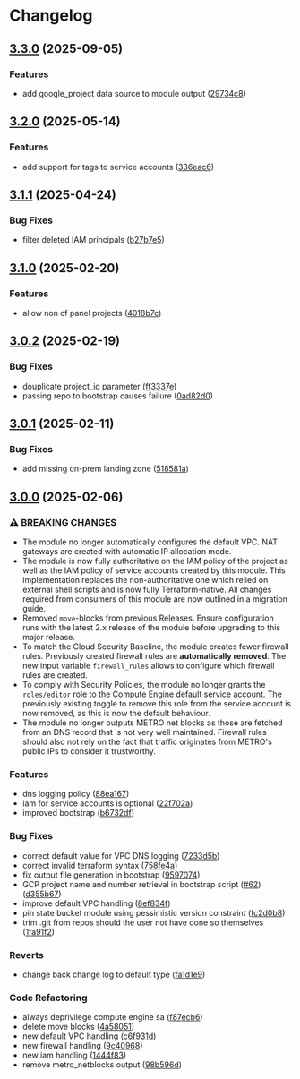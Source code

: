 # Changelog

## [3.3.0](https://github.com/metro-digital/terraform-google-cf-projectcfg/compare/v3.2.0...v3.3.0) (2025-09-05)


### Features

* add google_project data source to module output ([29734c8](https://github.com/metro-digital/terraform-google-cf-projectcfg/commit/29734c81681762f97cc4a025dd96305e0a408882))

## [3.2.0](https://github.com/metro-digital/terraform-google-cf-projectcfg/compare/v3.1.1...v3.2.0) (2025-05-14)


### Features

* add support for tags to service accounts ([336eac6](https://github.com/metro-digital/terraform-google-cf-projectcfg/commit/336eac628ea9738b8e6ad79255bc666b229e9425))

## [3.1.1](https://github.com/metro-digital/terraform-google-cf-projectcfg/compare/v3.1.0...v3.1.1) (2025-04-24)


### Bug Fixes

* filter deleted IAM principals ([b27b7e5](https://github.com/metro-digital/terraform-google-cf-projectcfg/commit/b27b7e595ebc6b935e3ce9bd56b38b7b356ad3f3))

## [3.1.0](https://github.com/metro-digital/terraform-google-cf-projectcfg/compare/v3.0.2...v3.1.0) (2025-02-20)


### Features

* allow non cf panel projects ([4018b7c](https://github.com/metro-digital/terraform-google-cf-projectcfg/commit/4018b7cf975c88f5fbcfeb4c506e16cd7660c9e3))

## [3.0.2](https://github.com/metro-digital/terraform-google-cf-projectcfg/compare/v3.0.1...v3.0.2) (2025-02-19)


### Bug Fixes

* douplicate project_id parameter ([ff3337e](https://github.com/metro-digital/terraform-google-cf-projectcfg/commit/ff3337e28c3908352c37a1ecc5f407ce1def02b9))
* passing repo to bootstrap causes failure ([0ad82d0](https://github.com/metro-digital/terraform-google-cf-projectcfg/commit/0ad82d0fe2be5fb47927944f42b6c2fd5bd8033f))

## [3.0.1](https://github.com/metro-digital/terraform-google-cf-projectcfg/compare/v3.0.0...v3.0.1) (2025-02-11)


### Bug Fixes

* add missing on-prem landing zone ([518581a](https://github.com/metro-digital/terraform-google-cf-projectcfg/commit/518581a43643d03266bd79e1c72b0494661e9853))

## [3.0.0](https://github.com/metro-digital/terraform-google-cf-projectcfg/compare/v2.4.1...v3.0.0) (2025-02-06)


### ⚠ BREAKING CHANGES

* The module no longer automatically configures the default VPC. NAT gateways are created with automatic IP allocation mode.
* The module is now fully authoritative on the IAM policy of the project as well as the IAM policy of service accounts created by this module. This implementation replaces the non-authoritative one which relied on external shell scripts and is now fully Terraform-native. All changes required from consumers of this module are now outlined in a migration guide.
* Removed `move`-blocks from previous Releases. Ensure configuration runs with the latest 2.x release of the module before upgrading to this major release.
* To match the Cloud Security Baseline, the module creates fewer firewall rules. Previously created firewall rules are **automatically removed**. The new input variable `firewall_rules` allows to configure which firewall rules are created.
* To comply with Security Policies, the module no longer grants the `roles/editor` role to the Compute Engine default service account. The previously existing toggle to remove this role from the service account is now removed, as this is now the default behaviour.
* The module no longer outputs METRO net blocks as those are fetched from an DNS record that is not very well maintained. Firewall rules should also not rely on the fact that traffic originates from METRO's public IPs to consider it trustworthy.

### Features

* dns logging policy ([88ea167](https://github.com/metro-digital/terraform-google-cf-projectcfg/commit/88ea16749ba2fffa058b5fd509e0418b3c06e691))
* iam for service accounts is optional ([22f702a](https://github.com/metro-digital/terraform-google-cf-projectcfg/commit/22f702a061a21a45957a407748d78d746be52bb4))
* improved bootstrap ([b6732df](https://github.com/metro-digital/terraform-google-cf-projectcfg/commit/b6732df49a1490bc4d5386a9574f114a524545dd))


### Bug Fixes

* correct default value for VPC DNS logging ([7233d5b](https://github.com/metro-digital/terraform-google-cf-projectcfg/commit/7233d5ba44af591ec525ddfe54f6319fa1aad1bc))
* correct invalid terraform syntax ([758fe4a](https://github.com/metro-digital/terraform-google-cf-projectcfg/commit/758fe4a779bcd93c3cba5509be25c806670e848d))
* fix output file generation in bootstrap ([9597074](https://github.com/metro-digital/terraform-google-cf-projectcfg/commit/959707417960f2e0da834c62c335028f800052b6))
* GCP project name and number retrieval in bootstrap script ([#62](https://github.com/metro-digital/terraform-google-cf-projectcfg/issues/62)) ([d355b67](https://github.com/metro-digital/terraform-google-cf-projectcfg/commit/d355b675e849e35417c64140cbf7bd8639fcbc4c))
* improve default VPC handling ([8ef834f](https://github.com/metro-digital/terraform-google-cf-projectcfg/commit/8ef834f8014a7f10971a0939b5cda1a26eccd234))
* pin state bucket module using pessimistic version constraint ([fc2d0b8](https://github.com/metro-digital/terraform-google-cf-projectcfg/commit/fc2d0b82c13b372898cdbb481a71ec8dd19347fe))
* trim .git from repos should the user not have done so themselves ([1fa91f2](https://github.com/metro-digital/terraform-google-cf-projectcfg/commit/1fa91f2550fea07082e7a81b99cde0941424ca0c))


### Reverts

* change back change log to default type ([fa1d1e9](https://github.com/metro-digital/terraform-google-cf-projectcfg/commit/fa1d1e972928dfaf08d47320c3017a97fd92f3e5))


### Code Refactoring

* always deprivilege compute engine sa ([f87ecb6](https://github.com/metro-digital/terraform-google-cf-projectcfg/commit/f87ecb6e588f35db2a7f09ef8c28679de4bc3178))
* delete move blocks ([4a58051](https://github.com/metro-digital/terraform-google-cf-projectcfg/commit/4a580517a6462663de636480175b52658457ae90))
* new default VPC handling ([c6f931d](https://github.com/metro-digital/terraform-google-cf-projectcfg/commit/c6f931da85d2111c9fc6139ca71eedb8c1d1bcfa))
* new firewall handling ([9c40968](https://github.com/metro-digital/terraform-google-cf-projectcfg/commit/9c40968ce641c5120e8f4ebd2ff8a9f6cea7cc6a))
* new iam handling ([1444f83](https://github.com/metro-digital/terraform-google-cf-projectcfg/commit/1444f8374a06bbbf923690ebb5161f5359261b36))
* remove metro_netblocks output ([98b596d](https://github.com/metro-digital/terraform-google-cf-projectcfg/commit/98b596d63cd4ffce6ac6a4e95cf64b2765ff33b1))
